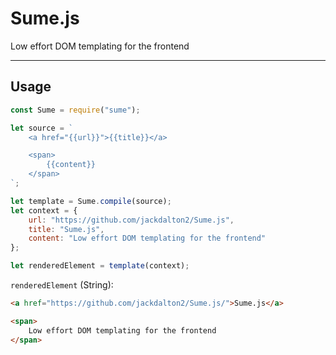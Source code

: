 # Sume.js

Low effort DOM templating for the frontend

---

## Usage

```javascript
const Sume = require("sume");

let source = `
    <a href="{{url}}">{{title}}</a>

    <span>
        {{content}}
    </span>
`;

let template = Sume.compile(source);
let context = {
    url: "https://github.com/jackdalton2/Sume.js",
    title: "Sume.js",
    content: "Low effort DOM templating for the frontend"
};

let renderedElement = template(context);

```

`renderedElement` (String):
```html
<a href="https://github.com/jackdalton2/Sume.js/">Sume.js</a>

<span>
    Low effort DOM templating for the frontend
</span>
```
